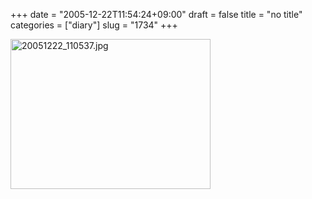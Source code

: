 +++
date = "2005-12-22T11:54:24+09:00"
draft = false
title = "no title"
categories = ["diary"]
slug = "1734"
+++

<img src="http://ieiriblog.img.jugem.cc/20051222_110537.jpg" class="pict" width="320" height="240" alt="20051222_110537.jpg" />
